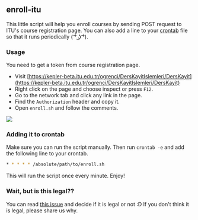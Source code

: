 ## enroll-itu

This little script will help you enroll courses by sending POST request to ITU's course registration page.
You can also add a line to your [crontab](https://linux.die.net/man/5/crontab)  file so that it runs periodically ( ͡° ͜ʖ ͡°).

### Usage
You need to get a token from course registration page.

- Visit [https://kepler-beta.itu.edu.tr/ogrenci/DersKayitIslemleri/DersKayit](https://kepler-beta.itu.edu.tr/ogrenci/DersKayitIslemleri/DersKayit)
- Right click on the page and choose inspect or press `F12`.
- Go to the network tab and click any link in the page.
- Find the `Authorization` header and copy it.
- Open `enroll.sh` and follow the comments.

<img src="https://raw.github.com/Asocia/enroll-itu/main/screenshot.png">

### Adding it to crontab
Make sure you can run the script manually. Then run `crontab -e` and add the following line to your crontab. 
```bash
* * * * * /absolute/path/to/enroll.sh
```
This will run the script once every minute. Enjoy!

### Wait, but is this legal??
You can read [this issue](https://github.com/Asocia/enroll-itu/issues/1) and decide if it is legal or not :D If you don't think it is legal, please share us why.
